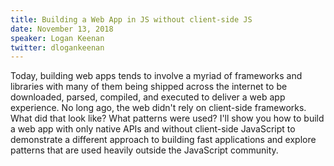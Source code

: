 ```yaml
---
title: Building a Web App in JS without client-side JS
date: November 13, 2018
speaker: Logan Keenan
twitter: dlogankeenan
---
```


Today, building web apps tends to involve a myriad of frameworks and libraries with many of them being shipped across the internet to be downloaded, parsed, compiled, and executed to deliver a web app experience.  No long ago, the web didn't rely on client-side frameworks.  What did that look like?  What patterns were used? I'll show you how to build a web app with only native APIs and without client-side JavaScript to demonstrate a different approach to building fast applications and explore patterns that are used heavily outside the JavaScript community.
